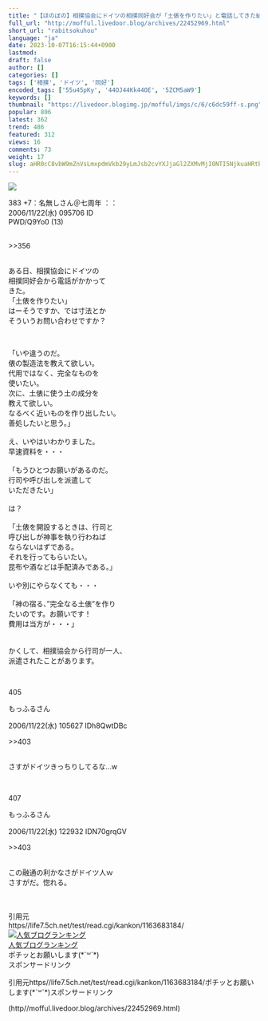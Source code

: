 ```yaml
---
title: "【ほのぼの】相撲協会にドイツの相撲同好会が「土俵を作りたい」と電話してきた結果www "
full_url: "http://mofful.livedoor.blog/archives/22452969.html"
short_url: "rabitsokuhou"
language: "ja"
date: 2023-10-07T16:15:44+0900
lastmod: 
draft: false
author: []
categories: []
tags: ['相撲', 'ドイツ', '同好']
encoded_tags: ['55u45pKy', '44OJ44Kk44OE', '5ZCM5aW9']
keywords: []
thumbnail: "https://livedoor.blogimg.jp/mofful/imgs/c/6/c6dc59ff-s.png"
popular: 806
latest: 362
trend: 486
featured: 312
views: 16
comments: 73
weight: 17
slug: aHR0cC8vbW9mZnVsLmxpdmVkb29yLmJsb2cvYXJjaGl2ZXMvMjI0NTI5NjkuaHRtbA==
---
```


![](https://livedoor.blogimg.jp/mofful/imgs/c/6/c6dc59ff-s.png)

<div><p class='t_b t_i'>383 +7：名無しさん＠七周年 ：：<br>2006/11/22(水) 095706 ID<br>PWD/Q9Yo0 (13)<br><p class='anchor'><br>>>356</p><br>ある日、相撲協会にドイツの<br>相撲同好会から電話がかかって<br>きた。<br>「土俵を作りたい」<br>はーそうですか、では寸法とか<br>そういうお問い合わせですか？</p><p class='t_h t_i'><br></p><p class='t_b t_i'> 「いや違うのだ。<br> 俵の製造法を教えて欲しい。<br> 代用ではなく、完全なものを<br> 使いたい。 <br> 次に、土俵に使う土の成分を<br> 教えて欲しい。<br> なるべく近いものを作り出したい。 <br> 善処したいと思う。」 <br> <br> え、いやはいわかりました。<br>早速資料を・・・ <br> <br> 「もうひとつお願いがあるのだ。<br> 行司や呼び出しを派遣して<br> いただきたい」 <br> <br> は？ <br> <br> 「土俵を開設するときは、行司と<br> 呼び出しが神事を執り行わねば<br> ならないはずである。 <br> それを行ってもらいたい。<br> 昆布や酒などは手配済みである。」 <br> <br> いや別にやらなくても・・・ <br> <br> 「神の宿る、”完全なる土俵”を作り<br> たいのです。お願いです！<br> 費用は当方が・・・」 <br> <br> <br> かくして、相撲協会から行司が一人、<br>派遣されたことがあります。 </p><br> <p class='t_h t_i'>405 <p>もっふるさん</p> <p> 2006/11/22(水) 105627 IDh8QwtDBc</p></p> <p class='t_b t_i'> <p class='anchor'>>>403</p> <br> さすがドイツきっちりしてるな…w </p><br> <p class='t_h t_i'>407 <p>もっふるさん</p> <p> 2006/11/22(水) 122932 IDN70grqGV</p></p> <p class='t_b t_i'> <p class='anchor'>>>403</p> <br> この融通の利かなさがドイツ人ｗ <br> さすがだ。惚れる。 </p><br> <br>引用元<br>https//life7.5ch.net/test/read.cgi/kankon/1163683184/<br><a href='//blog.with2.net/link/?2036932'><img title='人気ブログランキング' src='https//blog.with2.net/img/banner/banner_21.gif'></a><br><a href='//blog.with2.net/link/?2036932'>人気ブログランキング</a><br>ポチッとお願いします(*´꒳`*)<br>スポンサードリンク<br><img alt='' src='https//www11.a8.net/0.gif?a8mat=3BDUGQ+4RHMA+2HOM+BS629' height='1' width='1' border='0'> <p>引用元https//life7.5ch.net/test/read.cgi/kankon/1163683184/ポチッとお願いします(*´꒳`*)スポンサードリンク</p></div>

(http//mofful.livedoor.blog/archives/22452969.html)
